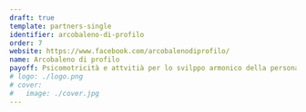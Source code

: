 ```yaml
---
draft: true
template: partners-single
identifier: arcobaleno-di-profilo
order: 7
website: https://www.facebook.com/arcobalenodiprofilo/
name: Arcobaleno di profilo
payoff: Psicomotricità e attvitià per lo svilppo armonico della persona
# logo: ./logo.png
# cover:
#   image: ./cover.jpg
---
```


<EntryInfo variant="web" label="Visita" value="[facebook.com/arcobalenodiprofilo](https://www.facebook.com/arcobalenodiprofilo)"/>
<EntryInfo variant="location" label="Sede" value="[Via Solferino 18, 21100 Varese](https://goo.gl/maps/YcSbnfHjWQhHam7MA)" />
<EntryInfo variant="phone" label="Telefono" value="[340 493 5311](tel:3404935311)" $bottom={6}/>
